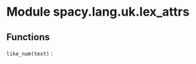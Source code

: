 Module spacy.lang.uk.lex_attrs
==============================

Functions
---------

    
`like_num(text)`
: